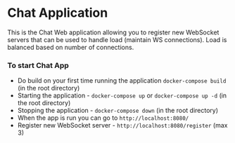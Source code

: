 # Chat Application

This is the Chat Web application allowing you to register new WebSocket
servers that can be used to handle load (maintain WS connections).
Load is balanced based on number of connections.

### To start Chat App
* Do build on your first time running the application `docker-compose build` (in the root directory)
* Starting the application - `docker-compose up` or `docker-compose up -d` (in the root directory)
* Stopping the application - `docker-compose down` (in the root directory)
* When the app is run you can go to `http://localhost:8080/`
* Register new WebSocket server - `http://localhost:8080/register` (max 3)
